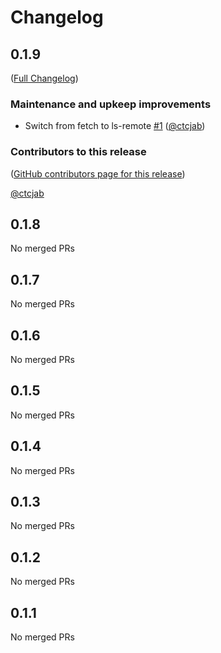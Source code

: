 # Changelog

<!-- <START NEW CHANGELOG ENTRY> -->

## 0.1.9

([Full Changelog](https://github.com/chicagotrading/jupyterlab-ensure-clone/compare/v0.1.8...6470b2195c18c1c1aba0f9f79716368e88b07333))

### Maintenance and upkeep improvements

- Switch from fetch to ls-remote [#1](https://github.com/chicagotrading/jupyterlab-ensure-clone/pull/1) ([@ctcjab](https://github.com/ctcjab))

### Contributors to this release

([GitHub contributors page for this release](https://github.com/chicagotrading/jupyterlab-ensure-clone/graphs/contributors?from=2025-03-19&to=2025-07-11&type=c))

[@ctcjab](https://github.com/search?q=repo%3Achicagotrading%2Fjupyterlab-ensure-clone+involves%3Actcjab+updated%3A2025-03-19..2025-07-11&type=Issues)

<!-- <END NEW CHANGELOG ENTRY> -->

## 0.1.8

No merged PRs

## 0.1.7

No merged PRs

## 0.1.6

No merged PRs

## 0.1.5

No merged PRs

## 0.1.4

No merged PRs

## 0.1.3

No merged PRs

## 0.1.2

No merged PRs

## 0.1.1

No merged PRs
